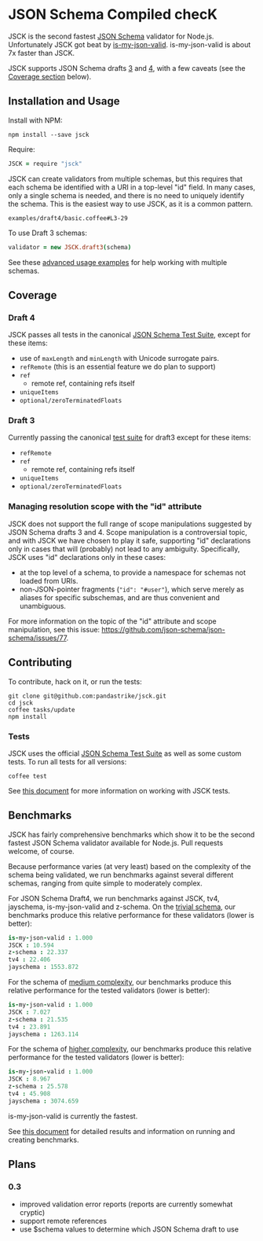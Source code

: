 # JSON Schema Compiled checK

JSCK is the second fastest [JSON Schema](http://json-schema.org) validator for Node.js.
Unfortunately JSCK got beat by [is-my-json-valid](https://github.com/mafintosh/is-my-json-valid).
is-my-json-valid is about 7x faster than JSCK.

JSCK supports JSON Schema drafts
[3][draft3_doc] and
[4][draft4_doc],
with a few caveats (see the [Coverage section](#coverage) below).


## Installation and Usage

Install with NPM:

    npm install --save jsck


Require:

```coffee
JSCK = require "jsck"
```

JSCK can create validators from multiple schemas, but this requires that
each schema be identified with a URI in a top-level "id" field.  In many
cases, only a single schema is needed, and there is no need to uniquely
identify the schema.  This is the easiest way to use JSCK, as it is a
common pattern.


```examples/draft4/basic.coffee#L3-29```


To use Draft 3 schemas:

```.coffee
validator = new JSCK.draft3(schema)
```


See these [advanced usage examples](examples/draft3_advanced.coffee) for help
working with multiple schemas.



## Coverage

### Draft 4

JSCK passes all tests in the canonical
[JSON Schema Test Suite][canonical], except for these items:

* use of `maxLength` and `minLength` with Unicode surrogate pairs.
* `refRemote` (this is an essential feature we do plan to support)
* `ref`
  * remote ref, containing refs itself
* `uniqueItems`
* `optional/zeroTerminatedFloats`


### Draft 3

Currently passing the canonical [test suite][canonical] for draft3 except for
these items:

* `refRemote`
* `ref`
  * remote ref, containing refs itself
* `uniqueItems`
* `optional/zeroTerminatedFloats`

### Managing resolution scope with the "id" attribute

JSCK does not support the full range of scope manipulations suggested by JSON
Schema drafts 3 and 4.  Scope manipulation is a controversial topic, and with
JSCK we have chosen to play it safe, supporting "id" declarations only in cases
that will (probably) not lead to any ambiguity. Specifically, JSCK uses "id"
declarations only in these cases:

* at the top level of a schema, to provide a namespace for schemas not loaded from URIs.
* non-JSON-pointer fragments (`"id": "#user"`), which serve merely as aliases for specific subschemas, and are thus convenient and unambiguous.

For more information on the topic of the "id" attribute and scope manipulation,
see this issue: https://github.com/json-schema/json-schema/issues/77.


## Contributing

To contribute, hack on it, or run the tests:

```shell
git clone git@github.com:pandastrike/jsck.git
cd jsck
coffee tasks/update
npm install
```

### Tests

JSCK uses the official [JSON Schema Test Suite][canonical] as well as some
custom tests. To run all tests for all versions:

    coffee test

See [this document](doc/tests.md) for more information on working with JSCK tests.


## Benchmarks

JSCK has fairly comprehensive benchmarks which show it to be the second fastest JSON
Schema validator available for Node.js.  Pull requests welcome, of course.

Because performance varies (at very least) based on the complexity
of the schema being validated, we run benchmarks against several different
schemas, ranging from quite simple to moderately complex.

For JSON Schema Draft4, we run benchmarks against JSCK, tv4, jayschema,
is-my-json-valid and z-schema.  On the
[trivial schema](benchmarks/draft4/trivial/schema.coffee),
our benchmarks produce this relative performance for these validators
(lower is better):

```coffee
is-my-json-valid : 1.000
JSCK : 10.594
z-schema : 22.337
tv4 : 22.406
jayschema : 1553.872
```


For the schema of [medium complexity](benchmarks/draft4/medium/schema.coffee),
our benchmarks produce this relative performance for the tested validators
(lower is better):

```coffee
is-my-json-valid : 1.000
JSCK : 7.027
z-schema : 21.535
tv4 : 23.891
jayschema : 1263.114
```

For the schema of [higher complexity](benchmarks/draft4/complex/schema.coffee),
our benchmarks produce this relative performance for the tested validators
(lower is better):

```coffee
is-my-json-valid : 1.000
JSCK : 8.967
z-schema : 25.578
tv4 : 45.908
jayschema : 3074.659
```

is-my-json-valid is currently the fastest.

See [this document](doc/benchmarks.md) for detailed results and information on
running and creating benchmarks.


## Plans

### 0.3
* improved validation error reports (reports are currently somewhat cryptic)
* support remote references
* use $schema values to determine which JSON Schema draft to use


[draft3_doc]:http://tools.ietf.org/html/draft-zyp-json-schema-03
[draft3_impl]:https://github.com/json-schema/json-schema/tree/master/draft-03
[draft4_doc]:http://tools.ietf.org/html/draft-zyp-json-schema-04
[canonical]:https://github.com/json-schema/JSON-Schema-Test-Suite


